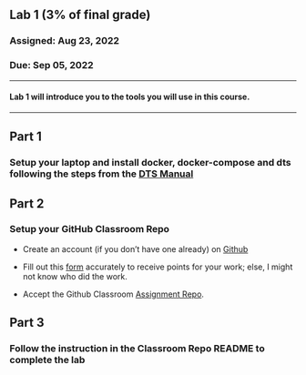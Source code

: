 ## Lab 1 (3% of final grade) 

### Assigned: Aug 23, 2022
### Due: Sep 05, 2022

--------

#### Lab 1 will introduce you to the tools you will use in this course.
________

## Part 1

### Setup your laptop and install docker, docker-compose and dts following the steps from the [DTS Manual](https://docs.duckietown.org/daffy/opmanual_duckiebot/out/laptop_setup.html)


## Part 2

### Setup your GitHub Classroom Repo

- Create an account (if you don’t have one already) on [Github](https://github.com)

- Fill out this [form](https://forms.gle/bahZBYN4N6vwoZJr7) accurately to receive points for your work; else, I might not know who did the work.

- Accept the Github Classroom [Assignment Repo](https://classroom.github.com/a/VWnvFU1I).

## Part 3

### Follow the instruction in the Classroom Repo README to complete the lab
